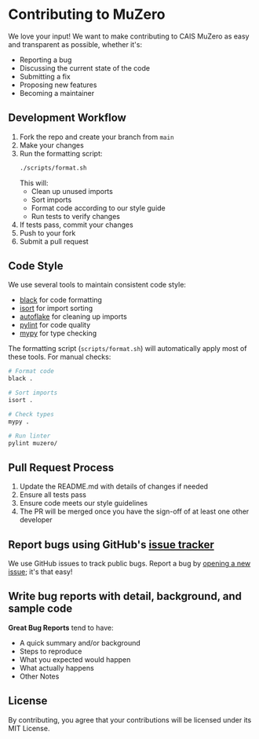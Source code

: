 # Contributing to MuZero

We love your input! We want to make contributing to CAIS MuZero as easy and transparent as possible, whether it's:

- Reporting a bug
- Discussing the current state of the code
- Submitting a fix
- Proposing new features
- Becoming a maintainer

## Development Workflow

1. Fork the repo and create your branch from `main`
2. Make your changes
3. Run the formatting script:
   ```bash
   ./scripts/format.sh
   ```
   This will:
   - Clean up unused imports
   - Sort imports
   - Format code according to our style guide
   - Run tests to verify changes
4. If tests pass, commit your changes
5. Push to your fork
6. Submit a pull request

## Code Style

We use several tools to maintain consistent code style:

- [black](https://github.com/psf/black) for code formatting
- [isort](https://pycqa.github.io/isort/) for import sorting
- [autoflake](https://github.com/PyCQA/autoflake) for cleaning up imports
- [pylint](https://www.pylint.org/) for code quality
- [mypy](https://mypy.readthedocs.io/) for type checking

The formatting script (`scripts/format.sh`) will automatically apply most of these tools. For manual checks:

```bash
# Format code
black .

# Sort imports
isort .

# Check types
mypy .

# Run linter
pylint muzero/
```

## Pull Request Process

1. Update the README.md with details of changes if needed
2. Ensure all tests pass
3. Ensure code meets our style guidelines
4. The PR will be merged once you have the sign-off of at least one other developer

## Report bugs using GitHub's [issue tracker](https://github.com/carletonai/muzero/issues)
We use GitHub issues to track public bugs. Report a bug by [opening a new issue](https://github.com/carletonai/muzero/issues/new); it's that easy!

## Write bug reports with detail, background, and sample code

**Great Bug Reports** tend to have:

- A quick summary and/or background
- Steps to reproduce
- What you expected would happen
- What actually happens
- Other Notes

## License
By contributing, you agree that your contributions will be licensed under its MIT License. 
